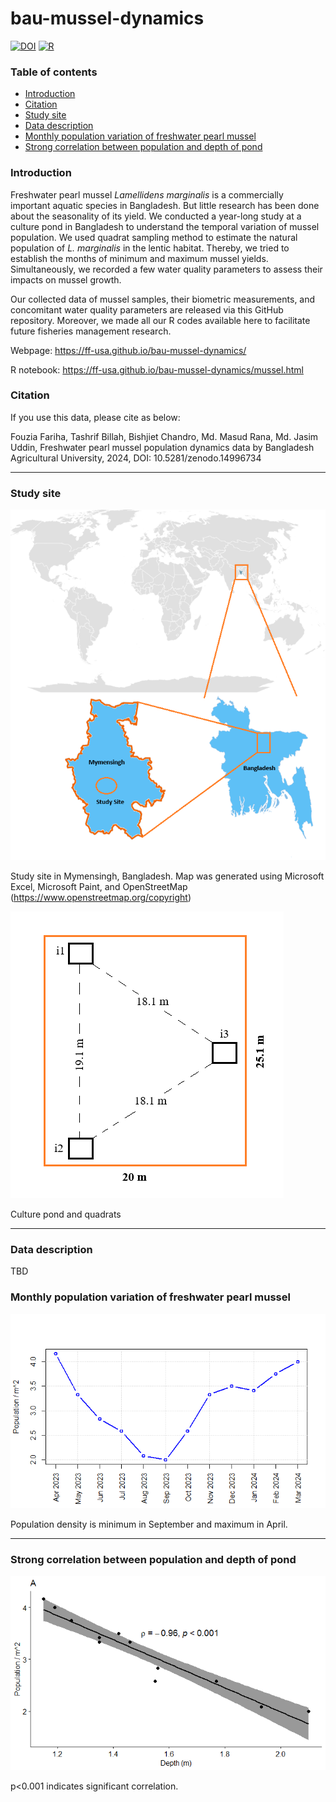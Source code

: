 # bau-mussel-dynamics

[![DOI](https://zenodo.org/badge/DOI/10.5281/zenodo.14996734.svg)](https://doi.org/10.5281/zenodo.14996734) [![R](https://img.shields.io/badge/R-4.4.2-green.svg)]()

### Table of contents

  * [Introduction](#introduction)
  * [Citation](#citation)
  * [Study site](#study-site)
  * [Data description](#data-description)
  * [Monthly population variation of freshwater pearl mussel](#monthly-population-variation-of-freshwater-pearl-mussel)
  * [Strong correlation between population and depth of pond](#strong-correlation-between-population-and-depth-of-pond)

### Introduction

Freshwater pearl mussel *Lamellidens marginalis* is a commercially
important aquatic species in Bangladesh. But little research has been
done about the seasonality of its yield. We conducted a year-long
study at a culture pond in Bangladesh to understand the temporal
variation of mussel population. We used quadrat sampling method
to estimate the natural population of *L. marginalis* in the lentic habitat.
Thereby, we tried to establish the months of minimum and maximum mussel yields.
Simultaneously, we recorded a few water quality parameters to assess their
impacts on mussel growth.

Our collected data of mussel samples, their biometric measurements, and
concomitant water quality parameters are released via this GitHub repository.
Moreover, we made all our R codes available here to facilitate future
fisheries management research.

Webpage: https://ff-usa.github.io/bau-mussel-dynamics/

R notebook: https://ff-usa.github.io/bau-mussel-dynamics/mussel.html

### Citation

If you use this data, please cite as below:

Fouzia Fariha, Tashrif Billah, Bishjiet Chandro, Md. Masud Rana, Md. Jasim Uddin, Freshwater pearl mussel population dynamics data by Bangladesh Agricultural University, 2024, DOI: 10.5281/zenodo.14996734

---

### Study site

![](canvas_6.5x8_annot.png)

Study site in Mymensingh, Bangladesh. Map was generated using Microsoft Excel, Microsoft Paint, and OpenStreetMap (https://www.openstreetmap.org/copyright)

![](pond_annot.png)

Culture pond and quadrats


---

### Data description

TBD

### Monthly population variation of freshwater pearl mussel

![](population.png)

Population density is minimum in September and maximum in April.

---

### Strong correlation between population and depth of pond

![](corr_population_depth.png)

p<0.001 indicates significant correlation.
